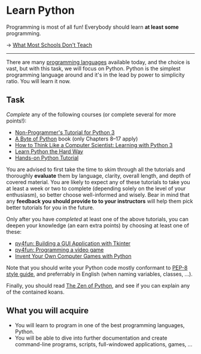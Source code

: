 Learn Python
============

Programming is most of all fun! Everybody should learn **at least some** programming.

→ [What Most Schools Don't Teach](http://www.youtube.com/watch?v=nKIu9yen5nc)

------------------------------------------------------------------------------

There are many [programming languages](http://en.wikipedia.org/wiki/Programming_language)
available today, and the choice is vast, but with this task, we will focus
on Python. Python is the simplest programming language around and it's in the 
lead by power to simplicity ratio. You will learn it now.

Task
----
_Complete_ any of the following courses (or complete several for more points!):
* [Non-Programmer's Tutorial for Python 3](http://en.wikibooks.org/wiki/Non-Programmer%27s_Tutorial_for_Python_3)
* [A Byte of Python](http://swaroopch.com/notes/python/) book (only Chapters 8–17 apply)
* [How to Think Like a Computer Scientist: Learning with Python 3](http://openbookproject.net/thinkcs/python/english3e/index.html)
* [Learn Python the Hard Way](http://learnpythonthehardway.org/book/)
* [Hands-on Python Tutorial](http://anh.cs.luc.edu/python/hands-on/3.1/handsonHtml/index.html)

You are advised to first take the time to skim through all the tutorials and
thoroughly **evaluate** them by language, clarity, overall length, and depth of covered 
material. You are likely to expect any of these tutorials to take you at least
a week or two to complete (depending solely on the level of your enthusiasm),
so better choose well-informed and wisely.
Bear in mind that any **feedback you should provide to to your instructors** 
will help them pick better tutorials for you in the future.

Only after you have _completed_ at least one of the above tutorials, you can
deepen your knowledge (an earn extra points) by choosing at least one of these:
* [py4fun: Building a GUI Application with Tkinter](http://www.openbookproject.net/py4fun/gui/tkPhone.html)
* [py4fun: Programming a video game](http://www.openbookproject.net/py4fun/lode/lode.html)
* [Invent Your Own Computer Games with Python](http://inventwithpython.com/chapters/)

Note that you should write your Python code mostly conformant to 
[PEP-8 style guide](http://www.python.org/dev/peps/pep-0008/), and preferrably 
in English (when naming variables, classes, ...).

Finally, you should read [The Zen of Python](http://www.python.org/dev/peps/pep-0020/), 
and see if you can explain any of the contained koans.

What you will acquire
---------------------
* You will learn to program in one of the best programming languages, Python.
* You will be able to dive into further documentation and create command-line
  programs, scripts, full-windowed applications, games, ...
